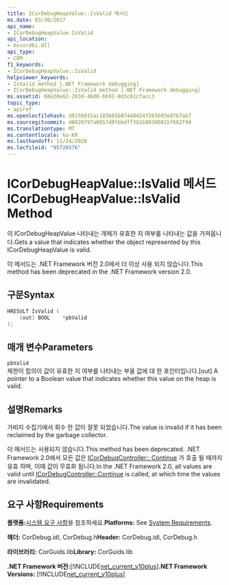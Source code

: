 ```yaml
---
title: ICorDebugHeapValue::IsValid 메서드
ms.date: 03/30/2017
api_name:
- ICorDebugHeapValue.IsValid
api_location:
- mscordbi.dll
api_type:
- COM
f1_keywords:
- ICorDebugHeapValue::IsValid
helpviewer_keywords:
- IsValid method [.NET Framework debugging]
- ICorDebugHeapValue::IsValid method [.NET Framework debugging]
ms.assetid: 68e20e62-203d-46d8-bb91-8d3c61cfacc3
topic_type:
- apiref
ms.openlocfilehash: d9150d15ac183b65b87448424f265693ed7b7ab7
ms.sourcegitcommit: d8020797a6657d0fbbdff362b80300815f682f94
ms.translationtype: MT
ms.contentlocale: ko-KR
ms.lasthandoff: 11/24/2020
ms.locfileid: "95726576"
---
```

# <a name="icordebugheapvalueisvalid-method"></a><span data-ttu-id="ea739-102">ICorDebugHeapValue::IsValid 메서드</span><span class="sxs-lookup"><span data-stu-id="ea739-102">ICorDebugHeapValue::IsValid Method</span></span>

<span data-ttu-id="ea739-103">이 ICorDebugHeapValue 나타내는 개체가 유효한 지 여부를 나타내는 값을 가져옵니다.</span><span class="sxs-lookup"><span data-stu-id="ea739-103">Gets a value that indicates whether the object represented by this ICorDebugHeapValue is valid.</span></span>  
  
 <span data-ttu-id="ea739-104">이 메서드는 .NET Framework 버전 2.0에서 더 이상 사용 되지 않습니다.</span><span class="sxs-lookup"><span data-stu-id="ea739-104">This method has been deprecated in the .NET Framework version 2.0.</span></span>  
  
## <a name="syntax"></a><span data-ttu-id="ea739-105">구문</span><span class="sxs-lookup"><span data-stu-id="ea739-105">Syntax</span></span>  
  
```cpp  
HRESULT IsValid (  
    [out] BOOL    *pbValid  
);  
```  
  
## <a name="parameters"></a><span data-ttu-id="ea739-106">매개 변수</span><span class="sxs-lookup"><span data-stu-id="ea739-106">Parameters</span></span>  

 `pbValid`  
 <span data-ttu-id="ea739-107">제한이 힙의이 값이 유효한 지 여부를 나타내는 부울 값에 대 한 포인터입니다.</span><span class="sxs-lookup"><span data-stu-id="ea739-107">[out] A pointer to a Boolean value that indicates whether this value on the heap is valid.</span></span>  
  
## <a name="remarks"></a><span data-ttu-id="ea739-108">설명</span><span class="sxs-lookup"><span data-stu-id="ea739-108">Remarks</span></span>  

 <span data-ttu-id="ea739-109">가비지 수집기에서 회수 한 값이 잘못 되었습니다.</span><span class="sxs-lookup"><span data-stu-id="ea739-109">The value is invalid if it has been reclaimed by the garbage collector.</span></span>  
  
 <span data-ttu-id="ea739-110">이 메서드는 사용되지 않습니다.</span><span class="sxs-lookup"><span data-stu-id="ea739-110">This method has been deprecated.</span></span> <span data-ttu-id="ea739-111">.NET Framework 2.0에서 모든 값은 [ICorDebugController:: Continue](icordebugcontroller-continue-method.md) 가 호출 될 때까지 유효 하며, 이때 값이 무효화 됩니다.</span><span class="sxs-lookup"><span data-stu-id="ea739-111">In the .NET Framework 2.0, all values are valid until [ICorDebugController::Continue](icordebugcontroller-continue-method.md) is called, at which time the values are invalidated.</span></span>  
  
## <a name="requirements"></a><span data-ttu-id="ea739-112">요구 사항</span><span class="sxs-lookup"><span data-stu-id="ea739-112">Requirements</span></span>  

 <span data-ttu-id="ea739-113">**플랫폼:**[시스템 요구 사항](../../get-started/system-requirements.md)을 참조하세요.</span><span class="sxs-lookup"><span data-stu-id="ea739-113">**Platforms:** See [System Requirements](../../get-started/system-requirements.md).</span></span>  
  
 <span data-ttu-id="ea739-114">**헤더:** CorDebug.idl, CorDebug.h</span><span class="sxs-lookup"><span data-stu-id="ea739-114">**Header:** CorDebug.idl, CorDebug.h</span></span>  
  
 <span data-ttu-id="ea739-115">**라이브러리:** CorGuids.lib</span><span class="sxs-lookup"><span data-stu-id="ea739-115">**Library:** CorGuids.lib</span></span>  
  
 <span data-ttu-id="ea739-116">**.NET Framework 버전:**[!INCLUDE[net_current_v10plus](../../../../includes/net-current-v10plus-md.md)]</span><span class="sxs-lookup"><span data-stu-id="ea739-116">**.NET Framework Versions:** [!INCLUDE[net_current_v10plus](../../../../includes/net-current-v10plus-md.md)]</span></span>
